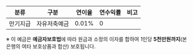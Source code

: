 | 분류     | 구분         | 연이율 | 연수익률 | 비고 |
|----------|--------------|--------|----------|------|
| 만기지급 | 자유저축예금 | 0.01%  | 0        |      |

※ 이 예금은 **예금자보호법**에 따라 원금과 소정의 이자를 합하여 1인당 **5천만원까지**(본 은행의 여타 보호상품과 합산) 보호됩니다.